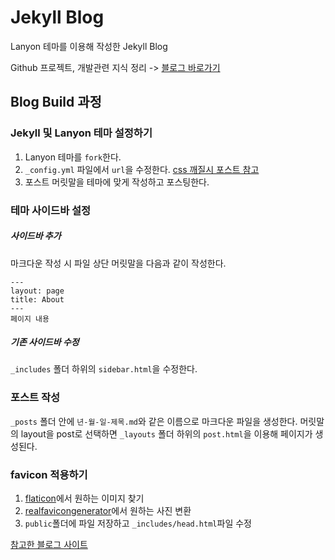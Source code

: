 # Jekyll Blog
Lanyon 테마를 이용해 작성한 Jekyll Blog

Github 프로젝트, 개발관련 지식 정리 -> [블로그 바로가기](https://haram8009.github.io)

## Blog Build 과정
### Jekyll 및 Lanyon 테마 설정하기
1. Lanyon 테마를 `fork`한다.
2. `_config.yml` 파일에서 `url`을 수정한다. [css 깨질시 포스트 참고](https://haram8009.github.io//2021/12/11/Css-%EA%B9%A8%EC%A7%90/)
3. 포스트 머릿말을 테마에 맞게 작성하고 포스팅한다.
### 테마 사이드바 설정
##### 사이드바 추가
마크다운 작성 시 파일 상단 머릿말을 다음과 같이 작성한다.
```
---
layout: page
title: About
---
페이지 내용
```
##### 기존 사이드바 수정
`_includes` 폴더 하위의 `sidebar.html`을 수정한다.

### 포스트 작성
`_posts` 폴더 안에 `년-월-일-제목.md`와 같은 이름으로 마크다운 파일을 생성한다.
머릿말의 layout을 post로 선택하면 `_layouts` 폴더 하위의 `post.html`을 이용해 페이지가 생성된다.

### favicon 적용하기
1. [flaticon](https://www.flaticon.com/)에서 원하는 이미지 찾기
2. [realfavicongenerator](https://realfavicongenerator.net/)에서 원하는 사진 변환
3. `public`폴더에 파일 저장하고 `_includes/head.html`파일 수정

[참고한 블로그 사이트](https://velog.io/@eona1301/Github-Blog-%ED%8C%8C%EB%B9%84%EC%BD%98Favicon-%EC%84%B8%ED%8C%85%ED%95%98%EA%B8%B0)
